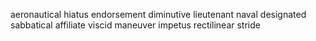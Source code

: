 aeronautical hiatus endorsement diminutive lieutenant naval designated sabbatical affiliate viscid maneuver impetus rectilinear stride 

